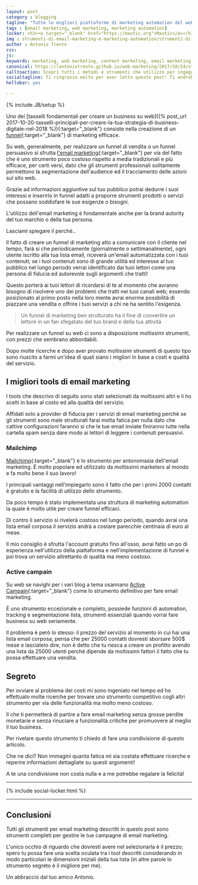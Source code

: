 ```yaml
---
layout: post
category : blogging
tagline: "Tutte le migliori piattaforme di marketing automation del web"
tags : [email marketing, web marketing, marketing automation]
locker: <h3><a target="_blank" href="https://mautic.org">Mautic</a></h3><p>È la piattaforma di marketing automation che fa per te!</p><p>Perchè?</p><p>Perchè comprende tutte le funzionalità delle precedenti ed è open source quindi puoi usarla gratis!</p><p>Utilizzando questo strumento direi che spenderai il 10% di quel che spenderesti con altri tools per via del fatto che con Mautic l'unica spesa che dovrai sostenere sarà legata alla consegna dei messaggi email e l'hosting della piattaforma sui tuoi server.</p><p>Come servizio di consegna email consiglio di utilizzare Amazon SES che costerà 0,0001 eur a messaggio email (50eur per 500000 email) riuscirà a soddifare le tue esigenze con costi veramente esigui!</p><p>L'unico punto a sfavore di Mautic è la necessità di competenze tecniche per installarlo sul proprio server; per ovviare al prolema ti basterà contattare un esperto in strumenti di hosting che, solo una volta, installerà il sistema sui tuoi server!</p>
img : strumenti-di-email-marketing-e-marketing-automation/strumenti-di-email-marketing-e-marketing-automation.jpg
author : Antonio Trento
css: 
js:  
keywords: marketing, web marketing, content marketing, email marketing
canonical: https://lantoniotrento.github.io/web-marketing/2017/10/24/strumenti-di-email-marketing-e-marketing-automation
calltoaction: Scopri tutti i metodi e strumenti che utilizzo per ingaggiare nuovo pubblico per le mie pagine web.  <a href="https://lantoniotrento.github.io/signup">Iscriviti qui e ricevi i 3 regali segreti del blog</a>.
socialtagline: Ti ringrazio molto per aver letto questo post! Ti andrebbe di farmi un favore? Regalami la felicità! Lasciami una condivisione sul tuo social preferito!
hellobar: yes

---
```

{% include JB/setup %}

Uno dei [tasselli fondamentali per creare un business su web]({% post_url 2017-10-20-tasselli-principali-per-creare-la-tua-strategia-di-business-digitale-nel-2018 %}){:target="_blank"} consiste nella creazione di un [funnel](https://it.wikipedia.org/wiki/Imbuto_di_conversione){:target="_blank"} di marketing efficace.<!--more-->

Su web, generalmente, per realizzare un funnel di vendita o un funnel persuasivo si sfrutta [l'email marketing](https://it.wikipedia.org/wiki/Email_marketing){:target="_blank"} per via del fatto che è uno strumento poco costoso rispetto a media tradizionali e più efficace, per certi versi, dato che gli strumenti professionali solitamente permettono la segmentazione dell'audience ed il tracciamento delle azioni sul sito web.

Grazie ad informazioni aggiuntive sul tuo pubblico potrai dedurre i suoi interessi e inserirlo in funnel adatti a proporre strumenti prodotti o servizi che possano soddisfare le sue esigenze o bisogni.

L'utilizzo dell'email marketing è fondamentale anche per la brand autority del tuo marchio o della tua persona.

Lasciami spiegare il perchè..

Il fatto di creare un funnel di marketing atto a comunicare con il cliente nel tempo, farà si che periodicamente (giornalmente o settimanalmente), ogni utente iscritto alla tua lista email, riceverà un'email automatizzata con i tuoi contenuti; se i tuoi contenuti sono di grande utilità ed interesse al tuo pubblico nel lungo periodo verrai identificato dai tuoi lettori come una persona di fiducia ed autorevole sugli argomenti che tratti!

Questo porterà ai tuoi lettori di ricordarsi di te al momento che avranno bisogno di risolvere uno dei problemi che tratti nei tuoi canali web; essendo posizionato al primo posto nella loro mente avrai  enorme possbilità di piazzare una vendita o offrire i tuoi servizi a chi ne ha sentito l'esigenza.

> Un funnel di marketing ben strutturato ha il fine di convertire un lettore in un fan sfegatato del tuo brand e della tua attività

Per realizzare un funnel su web ci sono a disposizione moltissimi strumenti, con prezzi che sembrano abbordabili.

Dopo molte ricerche e dopo aver provato moltissimi strumenti di questo tipo sono riuscito a farmi un'idea di quali siano i migliori in base a costi e qualità del servizio.

## I migliori tools di email marketing

I tools che descrivo di seguito sono stati selezionati da moltissimi altri e li ho scelti in base al costo ed alla qualità del servizio.

Affidati solo a provider di fiducia per i servizi di email marketing perchè se gli strumenti sono male strutturati farai molta fatica per nulla dato che cattive configurazioni faranno si che le tue email inviate finiranno tutte nella cartella spam senza dare modo ai lettori di leggere i contenuti persuasivi.

### Mailchimp

[Mailchimp](https://mailchimp.com){:target="_blank"} è lo strumento per antonomasia dell'email marketing. È molto popolare ed utilizzato da moltissimi marketers al mondo e fa molto bene il suo lavoro!

I principali vantaggi nell'impiegarlo sono il fatto che per i primi 2000 contatti è gratuito e la facilità di utilizzo dello strumento.

Da poco tempo è stato implementata una struttura di marketing automation la quale è molto utile per creare funnel efficaci.

Di contro il servizio si rivelerà costoso nel lungo periodo, quando avrai una lista email corposa il servizio andrà a costare parecchie centinaia di euro al mese.

Il mio consiglio è sfrutta l'account gratuito fino all'osso, avrai fatto un po di esperienza nell'utilizzo della piattaforma e nell'implementazione di funnel e poi trova un servizio altrettanto di qualità ma meno costoso.

### Active campain 

Su web se navighi per i vari blog a tema osannano [Active Campain](http://linktrack.info/.2qenq){:target="_blank"} come lo strumento definitivo per fare email marketing.

È uno strumento eccezionale e completo, possiede funzioni di automation, tracking e segmentazione lista, strumenti essenziali quando vorrai fare business su web seriamente.

Il problema è però lo stesso: il prezzo del servizio al momento in cui hai una lista email corposa; pensa che per 25000 contatti dovresti sborsare 500$ mese e lasciatelo dire, non è detto che tu riesca a creare un profitto avendo una lista da 25000 utenti perchè dipende da moltissimi fattori il fatto che tu possa effettuare una vendita.

## Segreto

Per ovviare al problema dei costi mi sono ingeniato nel tempo ed ho effettuato  molte ricerche per trovare uno strumento competitivo cogli altri strumento per via delle funzionalità ma molto meno costoso.

Il che ti permetterà di partire a fare email marketing senza grosse perdite monetarie e senza rinuciare a funzionalità critiche per promuovere al meglio il tuo business.

Per rivelare questo strumento ti chiedo di fare una condivisione di questo articolo.

Che ne dici? Non immagini quanta fatica mi sia costata effettuare ricerche e reperire informazioni dettagliate su questi argomenti!

A te una condivisione non costa nulla e a me potrebbe regalare la felicità!

----

{% include social-locker.html %}

----

## Conclusioni

Tutti gli strumenti per email marketing descritti in questo post sono strumenti completi per gestire le tue campagne di email marketing.

L'unico occhio di riguardo che dovresti avere nel selezionarla è il prezzo; spero tu possa fare una scelta oculata tra i tool descritti considerando in modo particolari le dimensioni iniziali della tua lista (in altre parole lo strumento segreto è il migliore per me).

Un abbraccio dal tuo amico Antonio.

